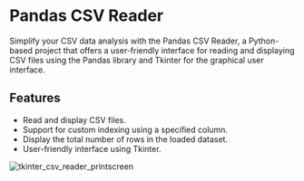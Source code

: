 # Pandas CSV Reader

Simplify your CSV data analysis with the Pandas CSV Reader, a Python-based project that offers a user-friendly interface for reading and displaying CSV files using the Pandas library and Tkinter for the graphical user interface.

## Features

- Read and display CSV files.
- Support for custom indexing using a specified column.
- Display the total number of rows in the loaded dataset.
- User-friendly interface using Tkinter.

![tkinter_csv_reader_printscreen](https://github.com/dougpxt/pandas_csv_reader/assets/126816593/18591845-f46f-4e8a-a3d9-820d30307c48)
